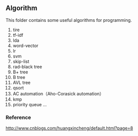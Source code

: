 Algorithm
---
This folder contains some useful algorithms for programming.

1. tire
2. tf-idf
3. lda
4. word-vector
5. lr
6. svm
7. skip-list
8. rad-black tree
9. B+ tree
10. B tree
11. AVL tree
12. qsort
13. AC automation（Aho-Corasick automation）
14. kmp
15. priority queue
...

### Reference
http://www.cnblogs.com/huangxincheng/default.html?page=8 


